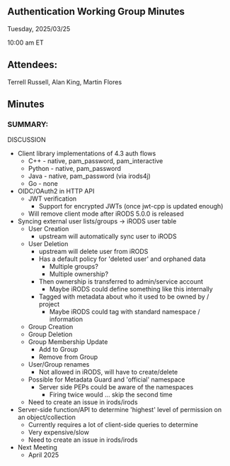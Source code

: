 ## Authentication Working Group Minutes

Tuesday, 2025/03/25

10:00 am ET

## Attendees:

Terrell Russell, Alan King, Martin Flores

## Minutes

### SUMMARY:

DISCUSSION

 - Client library implementations of 4.3 auth flows
   - C++ - native, pam_password, pam_interactive
   - Python - native, pam_password
   - Java - native, pam_password (via irods4j)
   - Go - none
 - OIDC/OAuth2 in HTTP API
   - JWT verification
     - Support for encrypted JWTs (once jwt-cpp is updated enough)
   - Will remove client mode after iRODS 5.0.0 is released
 - Syncing external user lists/groups -> iRODS user table
   - User Creation
     - upstream will automatically sync user to iRODS
   - User Deletion
     - upstream will delete user from iRODS
     - Has a default policy for 'deleted user' and orphaned data
       - Multiple groups?
       - Multiple ownership?
     - Then ownership is transferred to admin/service account
       - Maybe iRODS could define something like this internally
     - Tagged with metadata about who it used to be owned by / project
       - Maybe iRODS could tag with standard namespace / information
   - Group Creation
   - Group Deletion
   - Group Membership Update
     - Add to Group
     - Remove from Group
   - User/Group renames
     - Not allowed in iRODS, will have to create/delete
   - Possible for Metadata Guard and 'official' namespace
     - Server side PEPs could be aware of the namespaces
       - Firing twice would … skip the second time
   - Need to create an issue in irods/irods
 - Server-side function/API to determine 'highest' level of permission on an object/collection
   - Currently requires a lot of client-side queries to determine
   - Very expensive/slow
   - Need to create an issue in irods/irods
 - Next Meeting
   - April 2025
